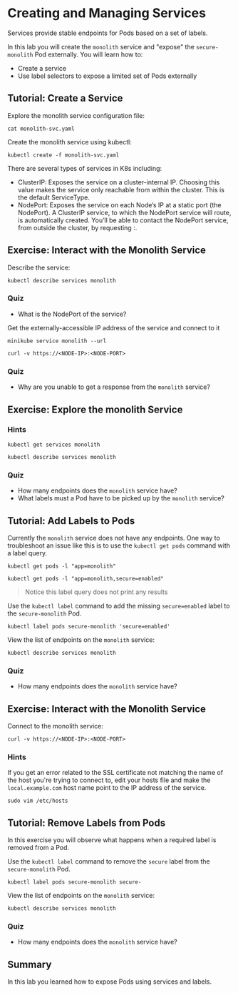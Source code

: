 # Creating and Managing Services

Services provide stable endpoints for Pods based on a set of labels.

In this lab you will create the `monolith` service and "expose" the `secure-monolith` Pod externally. You will learn how to:

* Create a service
* Use label selectors to expose a limited set of Pods externally

## Tutorial: Create a Service

Explore the monolith service configuration file:

```
cat monolith-svc.yaml 
```

Create the monolith service using kubectl:

```
kubectl create -f monolith-svc.yaml
```
There are several types of services in K8s including:

* ClusterIP: Exposes the service on a cluster-internal IP. Choosing this value makes the service only reachable from within the cluster. This is the default ServiceType.
* NodePort: Exposes the service on each Node’s IP at a static port (the NodePort). A ClusterIP service, to which the NodePort service will route, is automatically created. You’ll be able to contact the NodePort service, from outside the cluster, by requesting <NodeIP>:<NodePort>.

## Exercise: Interact with the Monolith Service

Describe the service:

```
kubectl describe services monolith
```

### Quiz

* What is the NodePort of the service?

Get the externally-accessible IP address of the service and connect to it 

```
minikube service monolith --url
```
```
curl -v https://<NODE-IP>:<NODE-PORT>
```

### Quiz

* Why are you unable to get a response from the `monolith` service?

## Exercise: Explore the monolith Service

### Hints

```
kubectl get services monolith
```

```
kubectl describe services monolith
```

### Quiz

* How many endpoints does the `monolith` service have?
* What labels must a Pod have to be picked up by the `monolith` service?

## Tutorial: Add Labels to Pods

Currently the `monolith` service does not have any endpoints. One way to troubleshoot an issue like this is to use the `kubectl get pods` command with a label query.

```
kubectl get pods -l "app=monolith"
```

```
kubectl get pods -l "app=monolith,secure=enabled"
```

> Notice this label query does not print any results

Use the `kubectl label` command to add the missing `secure=enabled` label to the `secure-monolith` Pod.

```
kubectl label pods secure-monolith 'secure=enabled'
```

View the list of endpoints on the `monolith` service:

```
kubectl describe services monolith
```

### Quiz

* How many endpoints does the `monolith` service have?

## Exercise: Interact with the Monolith Service

Connect to the monolith service:

```
curl -v https://<NODE-IP>:<NODE-PORT>
```

### Hints

If you get an error related to the SSL certificate not matching the name of the host you're trying to connect to, edit your hosts file and make the ```local.example.com``` host name point to the IP address of the service.

```
sudo vim /etc/hosts
```

## Tutorial: Remove Labels from Pods

In this exercise you will observe what happens when a required label is removed from a Pod.

Use the `kubectl label` command to remove the `secure` label from the `secure-monolith` Pod.

```
kubectl label pods secure-monolith secure-
```

View the list of endpoints on the `monolith` service:

```
kubectl describe services monolith
```

### Quiz

* How many endpoints does the `monolith` service have?

## Summary

In this lab you learned how to expose Pods using services and labels.